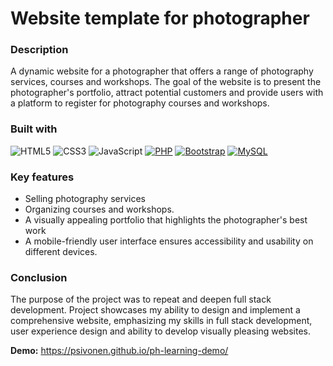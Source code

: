 # Website template for photographer

### Description
A dynamic website for a photographer that offers a range of photography services, courses and workshops. The goal of the website is to present the photographer's portfolio, attract potential customers and provide users with a platform to register for photography courses and workshops. 

### Built with
![HTML5]
![CSS3]
![JavaScript]
[![PHP]][PHP-url]
[![Bootstrap][Bootstrap.com]][Bootstrap-url]
[![MySQL]][MySQL-url]

### Key features

- Selling photography services
- Organizing courses and workshops.
- A visually appealing portfolio that highlights the photographer's best work
- A mobile-friendly user interface ensures accessibility and usability on different devices.

### Conclusion

The purpose of the project was to repeat and deepen full stack development. Project showcases my ability to design and implement a comprehensive website, emphasizing my skills in full stack development, user experience design and ability to develop visually pleasing websites.

<b>Demo:</b> https://psivonen.github.io/ph-learning-demo/

[HTML5]: https://img.shields.io/badge/html-5?style=for-the-badge&logo=html5&logoColor=white&color=%23c34a36
[CSS3]: https://img.shields.io/badge/css-3?style=for-the-badge&logo=css3&logoColor=white&color=%2314a7f2
[JavaScript]: https://img.shields.io/badge/javascript-logo?style=for-the-badge&logo=javascript&logoColor=white&color=%23D6B800
[PHP]: https://img.shields.io/badge/php-logo?style=for-the-badge&logo=php&logoColor=white&color=%232F89A8
[PHP-url]: https://www.php.net/
[MySQL]: https://img.shields.io/badge/mysql-logo?style=for-the-badge&logo=mysql&logoColor=white&color=%23CB6800
[MySQL-url]: https://www.mysql.com/
[Bootstrap.com]: https://img.shields.io/badge/Bootstrap-563D7C?style=for-the-badge&logo=bootstrap&logoColor=white
[Bootstrap-url]: https://getbootstrap.com
